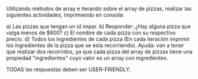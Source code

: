 Utilizando métodos de array e iterando sobre el array de pizzas, realizar las siguientes actividades, imprimiendo en consola:

a) Las pizzas que tengan un id impar.
b) Responder: ¿Hay alguna pizza que valga menos de $600?
c) El nombre de cada pizza con su respectivo precio.
d) Todos los ingredientes de cada pizza (En cada iteración imprimir los ingredientes de la pizza que se esta recorriendo). Ayuda: van a tener que realizar dos recorridos, ya que cada pizza del array de pizzas tiene una propiedad "ingredientes" cuyo valor es un array con ingredientes.

TODAS las respuestas deben ser USER-FRIENDLY.
